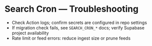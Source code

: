 # Search Cron — Troubleshooting

- Check Action logs; confirm secrets are configured in repo settings
- If migration check fails, see `SEARCH_CRON_*` docs; verify Supabase project availability
- Rate limit or feed errors: reduce ingest size or prune feeds
